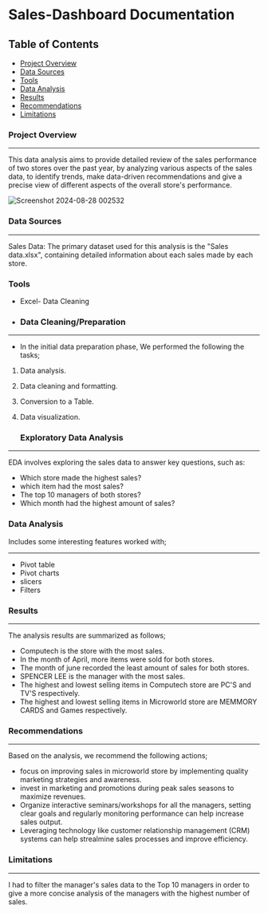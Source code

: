 # Sales-Dashboard Documentation

## Table of Contents

- [Project Overview](#project-overview)
- [Data Sources](#data-sources)
- [Tools](#tools)
- [Data Analysis](#data-analysis)
- [Results](#results)
- [Recommendations](recommendations)
- [Limitations](#limitations)
  


### Project Overview
---

This data analysis aims to provide detailed review of the sales performance of two stores over the past year, by analyzing various aspects of the sales data, to identify trends, make data-driven recommendations and give a precise view of different aspects of the overall store's performance.



![Screenshot 2024-08-28 002532](https://github.com/user-attachments/assets/12a95f66-7964-49c5-a0d9-e986c2ec07bb)


### Data Sources
---
Sales Data: The primary dataset used for this analysis is the "Sales data.xlsx", containing detailed information about each sales made by each store.

### Tools
- Excel- Data Cleaning

  

- ### Data Cleaning/Preparation
---
- In the initial data preparation phase, We performed the following the tasks;

1. Data analysis.
2. Data cleaning and formatting.
3. Conversion to a Table. 
4. Data visualization.

   ### Exploratory Data Analysis
---
   EDA involves exploring the sales data to answer key questions, such as:

- Which store made the highest sales?
- which item had the most sales?
- The top 10 managers of both stores?
- Which month had the highest amount of sales?

### Data Analysis
Includes some interesting features worked with;

---
- Pivot table
- Pivot charts
- slicers
- Filters

### Results
---
The analysis results are summarized as follows;

- Computech is the store with the most sales.
- In the month of April, more items were sold for both stores.
- The month of june recorded the least amount of sales for both stores.
- SPENCER LEE is the manager with the most sales.
- The highest and lowest selling items in Computech store are PC'S and TV'S respectively.
- The highest and lowest selling items in Microworld store are MEMMORY CARDS and Games respectively.

### Recommendations
---
Based on the analysis, we recommend the following actions;

- focus on improving sales in microworld store by implementing quality marketing strategies and awareness.
- invest in marketing and promotions during peak sales seasons to maximize revenues.
- Organize interactive seminars/workshops for all the managers, setting clear goals and regularly monitoring performance can help increase sales output.
- Leveraging technology like customer relationship management (CRM) systems can help strealmine sales processes and improve efficiency.

### Limitations
---

I had to filter the manager's sales data to the Top 10 managers in order to give a more concise analysis of the managers with the highest number of sales.




